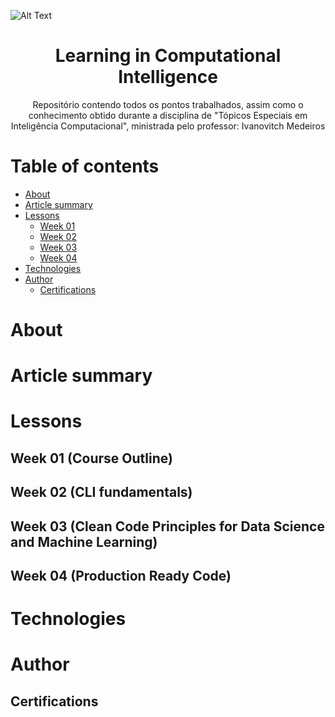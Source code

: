 ![Alt Text](https://www.potiguarnoticias.com.br/_ups/noticias/2022/01/03/3a8458555425821a8fea7d88fd877016.jpg)

<h1 align ="center">Learning in Computational Intelligence</h1>

<p align="center">Repositório contendo todos os pontos trabalhados, assim como o conhecimento obtido durante a disciplina de "Tópicos Especiais em Inteligência Computacional", ministrada pelo professor: Ivanovitch Medeiros</p>

Table of contents
=================
<!--ts-->
   * [About](https://github.com/Julio-CSilva/T-picos_Em_Intelig-ncia_Computacional/edit/main/README.md#about)
   * [Article summary](https://github.com/Julio-CSilva/T-picos_Em_Intelig-ncia_Computacional/edit/main/README.md#article-summary)
   * [Lessons](https://github.com/Julio-CSilva/T-picos_Em_Intelig-ncia_Computacional/edit/main/README.md#lessons)
      * [Week 01](https://github.com/Julio-CSilva/T-picos_Em_Intelig-ncia_Computacional/edit/main/README.md#week-01-course-outline)
      * [Week 02](https://github.com/Julio-CSilva/T-picos_Em_Intelig-ncia_Computacional/edit/main/README.md#week-02-cli-fundamentals)
      * [Week 03](https://github.com/Julio-CSilva/T-picos_Em_Intelig-ncia_Computacional/edit/main/README.md#week-03-clean-code-principles-for-data-science-and-machine-learning)
      * [Week 04](https://github.com/Julio-CSilva/T-picos_Em_Intelig-ncia_Computacional/edit/main/README.md#week-04-production-ready-code)
   * [Technologies](https://github.com/Julio-CSilva/T-picos_Em_Intelig-ncia_Computacional/edit/main/README.md#technologies)
   * [Author](https://github.com/Julio-CSilva/T-picos_Em_Intelig-ncia_Computacional/edit/main/README.md#author)
      * [Certifications](#certifications)
<!--te-->



# About


# Article summary


# Lessons


## Week 01 (Course Outline)


## Week 02 (CLI fundamentals)


## Week 03 (Clean Code Principles for Data Science and Machine Learning)


## Week 04 (Production Ready Code)


# Technologies


# Author


## <a name=“certifications”><a/> Certifications
